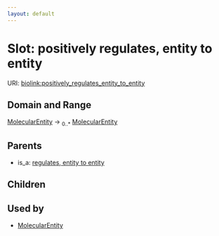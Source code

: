 ```yaml
---
layout: default
---
```



# Slot: positively regulates, entity to entity




URI: [biolink:positively_regulates_entity_to_entity](https://w3id.org/biolink/vocab/positively_regulates_entity_to_entity)

## Domain and Range

[MolecularEntity](MolecularEntity.md) ->  <sub>0..*</sub> [MolecularEntity](MolecularEntity.md)

## Parents

 *  is_a: [regulates, entity to entity](regulates_entity_to_entity.md)

## Children


## Used by

 * [MolecularEntity](MolecularEntity.md)

